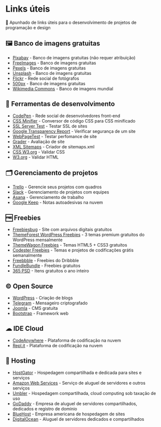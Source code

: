 # Links úteis
📎 Apunhado de links úteis para o desenvolvimento de projetos de programação e design

## 🖼 Banco de imagens gratuitas

* [Pixabay](http://www.pixabay.com) - Banco de imagens gratuitas (não requer atribuição)
* [FreeImages](https://pt.freeimages.com/) - Banco de imagens gratuitas
* [Pexels](https://www.pexels.com/) - Banco de imagens gratuitas
* [Unsplash](https://unsplash.com/) - Banco de imagens gratuitas
* [Flickr](https://flickr.com/) - Rede social de fotógrafos
* [500px](https://500px.com/creativecommons) - Banco de imagens gratuitas
* [Wikimedia Commons](https://commons.wikimedia.org/wiki/Main_Page) - Banco de imagens mundial

## 🔧 Ferramentas de desenvolvimento

* [CodePen](https://codepen.io/) - Rede social de desenvolvedores front-end
* [CSS Minifier](https://cssminifier.com/) - Conversor de código CSS para CSS minificado
* [SSL Server Test](https://www.ssllabs.com/ssltest/) - Testar SSL de sites
* [Google Transparency Report](https://transparencyreport.google.com/safe-browsing/search) - Verificar segurança de um site
* [WebPageTest](https://www.webpagetest.org/) - Testar perfomance de site
* [Grader](https://website.grader.com/) - Avaliação de site
* [XML Sitemaps](https://www.xml-sitemaps.com/) - Criador de sitemaps.xml
* [CSS W3.org](https://jigsaw.w3.org/css-validator/) - Validar CSS
* [W3.org](https://validator.w3.org/) - Validar HTML

## 🗂 Gerenciamento de projetos

* [Trello](https://www.trello.com/) - Gerencie seus projetos com quadros
* [Slack](https://slack.com/) - Gerenciamento de projetos com equipes
* [Asana](https://asana.com/pt) - Gerenciamento de trabalho
* [Google Keep](https://keep.google.com/) - Notas autoadesivas na nuvem

## 🆓 Freebies

* [Freebiesbug](https://freebiesbug.com/) - Site com arquivos digitais gratuitos
* [ThemeForest WordPress Freebies](https://themeforest.net/free/wordpress-themes) - 3 temas premium gratuitos do WordPress mensalmente
* [ThemeWagon Freebies](https://themewagon.com/theme_tag/free/) - Temas HTML5 + CSS3 gratuitos
* [Codester Freebies](https://www.codester.com/free/) - Temas e projetos de codificações grátis semanalmente
* [Freebbble](http://freebbble.com/) - Freebies do Dribbble
* [FundleBundle](https://www.fundlebundle.net/freebies) - Freebies gratuitos
* [365 PSD](https://pt.365psd.com/) - Itens gratuitos o ano inteiro

## © Open Source

* [WordPress](https://wordpress.org/) - Criação de blogs
* [Telegram](https://telegram.org/) - Mensageiro criptografado
* [Joomla](https://www.joomla.org/) - CMS gratuita
* [Bootstrap](https://getbootstrap.com/) - Framework web

## ☁ IDE Cloud
* [CodeAnywhere](https://codeanywhere.com/) - Plataforma de codificação na nuvem
* [Repl.it](https://repl.it/) - Plataforma de codificação na nuvem

## 🏨 Hosting
* [HostGator](https://www.hostgator.com/) - Hospedagem compartilhada e dedicada para sites e serviços
* [Amazon Web Services](https://aws.amazon.com/pt/) - Serviço de aluguel de servidores e outros serviços
* [Umbler](https://www.umbler.com/br) - Hospedagem compartilhada, cloud computing sob taxação de uso
* [GoDaddy](https://br.godaddy.com/) - Empresa de aluguel de servidores compartilhados, dedicados e registro de domínio
* [BlueHost](https://www.bluehost.com/) - Empresa americana de hospedagem de sites
* [DigitalOcean](https://www.digitalocean.com/) - Aluguel de servidores dedicados e compartilhados
